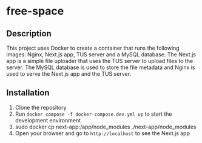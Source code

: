 # free-space

## Description

This project uses Docker to create a container that runs the following images: Nginx, Next.js app, TUS server and a MySQL database. The Next.js app is a simple file uploader that uses the TUS server to upload files to the server. The MySQL database is used to store the file metadata and Nginx is used to serve the Next.js app and the TUS server.

## Installation

1. Clone the repository
2. Run `docker compose -f docker-compose.dev.yml up` to start the development environment
3. sudo docker cp next-app:/app/node_modules ./next-app/node_modules
3. Open your browser and go to `http://localhost` to see the Next.js app